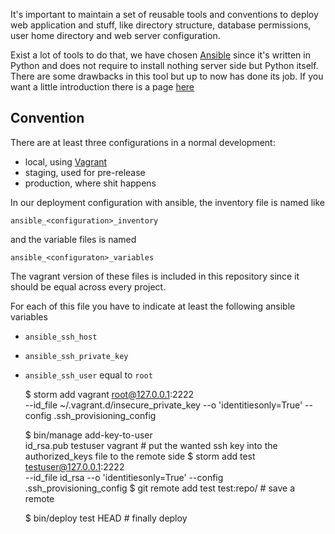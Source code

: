 It's important to maintain a set of reusable tools and conventions to deploy web application and stuff, like
directory structure, database permissions, user home directory and web server configuration.

Exist a lot of tools to do that, we have chosen [Ansible](http://ansible.com) since it's written in Python
and does not require to install nothing server side but Python itself. There are some drawbacks in this tool
but up to now has done its job. If you want a little introduction there is a page [here](ansible.md)

Convention
----------

There are at least three configurations in a normal development:

 * local, using [Vagrant](vagrant.md)
 * staging, used for pre-release
 * production, where shit happens

In our deployment configuration with ansible, the inventory file is named like

    ansible_<configuration>_inventory

and the variable files is named

    ansible_<configuraton>_variables

The vagrant version of these files is included in this repository since it should be equal across every project.

For each of this file you have to indicate at least the following ansible variables

 * ``ansible_ssh_host``
 * ``ansible_ssh_private_key``
 * ``ansible_ssh_user`` equal to ``root``


    $ storm add vagrant root@127.0.0.1:2222 \
        --id_file ~/.vagrant.d/insecure_private_key --o 'identitiesonly=True' --config .ssh_provisioning_config

    $ bin/manage add-key-to-user \
        id_rsa.pub testuser vagrant    # put the wanted ssh key into the authorized_keys file to the remote side
    $ storm add test testuser@127.0.0.1:2222 \
        --id_file id_rsa --o 'identitiesonly=True' --config .ssh_provisioning_config
    $ git remote add test test:repo/   # save a remote

    $ bin/deploy test HEAD             # finally deploy